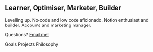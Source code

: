 ## Learner, Optimiser, Marketer, Builder

Levelling up. 
No-code and low code aficionado. 
Notion enthusiast and builder.
Accounts and marketing manager.

Questions? [Email me!](mailto:sergebaturan@protonmail.com)

Goals
Projects
Philosophy
